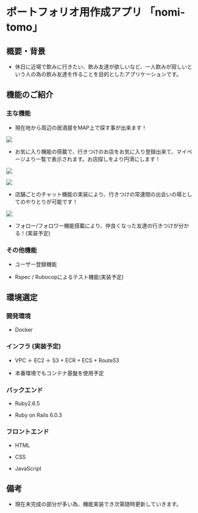 # ポートフォリオ用作成アプリ  「nomi-tomo」

## 概要・背景
- 休日に近場で飲みに行きたい、飲み友達が欲しいなど、一人飲みが寂しいという人の為の飲み友達を作ることを目的としたアプリケーションです。

## 機能のご紹介

### 主な機能
- 現在地から周辺の居酒屋をMAP上で探す事が出来ます！

![](https://user-images.githubusercontent.com/69718302/97077462-e020ad80-161e-11eb-82d1-bb74d5abecd0.png)



- お気に入り機能の搭載で、行きつけのお店をお気に入り登録出来て、マイページより一覧で表示されます。お店探しをより円滑にします！

![](https://user-images.githubusercontent.com/69718302/97077386-448f3d00-161e-11eb-9f04-7c1cc28e6623.png)

![](https://user-images.githubusercontent.com/69718302/97077605-288c9b00-1620-11eb-9080-93a879a88d3c.png)

- 店舗ごとのチャット機能の実装により、行きつけの常連間の出会いの場としてのやりとりが可能です！

![](https://user-images.githubusercontent.com/69718302/97077967-2a0b9280-1623-11eb-9532-a81c13f25752.png)

- フォロー/フォロワー機能搭載により、仲良くなった友達の行きつけが分かる！(実装予定)

### その他機能

- ユーザー登録機能

- Rspec / Rubocopによるテスト機能(実装予定)

## 環境選定

### 開発環境

- Docker

### インフラ (実装予定)

- VPC ＋ EC2 ＋ S3 +  ECR + ECS + Route53

- 本番環境でもコンテナ基盤を使用予定

### バックエンド

- Ruby2.6.5

- Ruby on Rails 6.0.3

### フロントエンド

- HTML

- CSS

- JavaScript

## 備考

- 現在未完成の部分が多い為、機能実装でき次第随時更新していきます。
